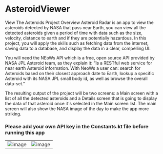 # AsteroidViewer
 View The Asteroids
 Project Overview
Asteroid Radar is an app to view the asteroids detected by NASA that pass near Earth, you can view all the detected asteroids given a period of time with data such as the size, velocity, distance to earth and if they are potentially hazardous. In this project, you will apply the skills such as fetching data from the internet, saving data to a database, and display the data in a clear, compelling UI.

You will need the NEoWs API which is a free, open source API provided by NASA JPL Asteroid team, as they explain it: “Is a RESTful web service for near earth Asteroid information. With NeoWs a user can: search for Asteroids based on their closest approach date to Earth, lookup a specific Asteroid with its NASA JPL small body id, as well as browse the overall data-set.”

The resulting output of the project will be two screens: a Main screen with a list of all the detected asteroids and a Details screen that is going to display the data of that asteroid once it´s selected in the Main screen list. The main screen will also show the NASA image of the day to make the app more striking.
### Please add your own API key in the Constants.kt file before running this app
     
|      |                                   |
| ---------|---------------------------------------|
|![image](https://user-images.githubusercontent.com/6456871/150742282-e49e343b-0ca8-43ee-ab80-2682bca0eb7c.png) |![image](https://user-images.githubusercontent.com/6456871/150742794-adb05ab6-e372-4ecd-8789-00c36c0e06df.png)|

